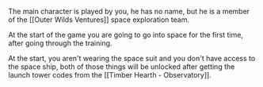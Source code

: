 The main character is played by you, he has no name, but he is a member of the [[Outer Wilds Ventures]] space exploration team.

At the start of the game you are going to go into space for the first time, after going through the training.

At the start, you aren't wearing the space suit and you don't have access to the space ship, both of those things will be unlocked after getting the launch tower codes from the [[Timber Hearth - Observatory]].
